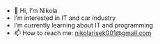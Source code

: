 - 👋 Hi, I’m Nikola
-    I’m interested in IT and car industry
-    I’m currently learning about IT and programming
- 📫 How to reach me: nikolarisek001@gmail.com


